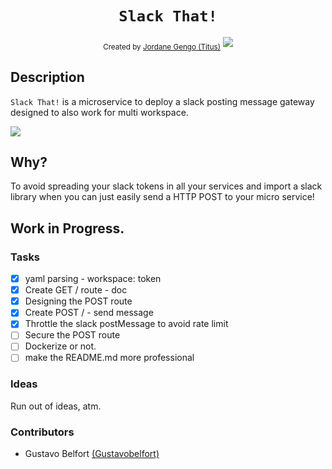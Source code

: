 <h1 align="center"><code>Slack That!</code></h1>

<div align="center">
  <sub>Created by <a href="">Jordane Gengo (Titus)</a></sub>
  <img src="https://goreportcard.com/badge/github.com/jgengo/slack_that" />
</div>

## Description

`Slack That!` is a microservice to deploy a slack posting message gateway designed to also work for multi workspace.

<img src="https://github.com/jgengo/slack_that/raw/master/static/slackthat_diagram.png" />

## Why?

To avoid spreading your slack tokens in all your services and import a slack library when you can just easily send a HTTP POST to your micro service!

## Work in Progress.

### Tasks 

- [x] yaml parsing - workspace: token
- [x] Create GET / route - doc
- [x] Designing the POST route
- [x] Create POST / - send message
- [x] Throttle the slack postMessage to avoid rate limit
- [ ] Secure the POST route
- [ ] Dockerize or not.
- [ ] make the README.md more professional

### Ideas

Run out of ideas, atm.

### Contributors

- Gustavo Belfort <a href="https://github.com/Gustavobelfort">(Gustavobelfort)</a>
